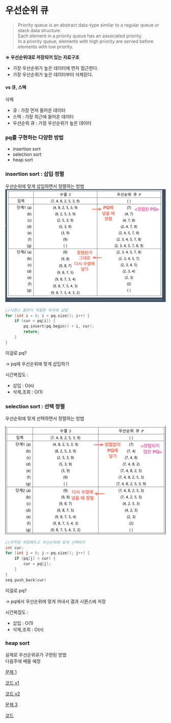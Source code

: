# 우선순위 큐

> Priority queue is an abstract data-type similar to a regular queue or stack data structure.<br>
> Each element in a priority queue has an associated priority.<br> 
> In a priority queue, elements with high priority are served before elements with low priority.

**⇒ 우선순위대로 저장되어 있는 자료구조**

- 가장 우선순위가 높은 데이터에 먼저 접근한다.
- 가장 우선순위가 높은 데이터부터 삭제된다.

#### vs 큐, 스택
삭제
- 큐 : 가장 먼저 들어온 데이터
- 스택 : 가장 최근에 들어온 데이터
- 우선순위 큐 : 가장 우선순위가 높은 데이터

### pq를 구현하는 다양한 방법
- insertion sort
- selection sort
- heap sort

### insertion sort : 삽입 정렬
우선순위에 맞게 삽입하면서 정렬하는 방법
![img.png](img.png)

```c++
//시퀀스 돌면서 적절한 위치에 삽입
for (int i = 0; i < pq.size(); i++) {
    if (cur < pq[i]) {
        pq.insert(pq.begin() + i, cur);
        return;
    }
}
```
이걸로 pq?
 
-> pq에 우선순위에 맞게 삽입하기

시간복잡도 : 
- 삽입 : O(n)
- 삭제,조회 : O(1)
### selection sort : 선택 정렬
우선순위에 맞게 선택하면서 정렬하는 방법

![img_1.png](img_1.png)
```c++
//무작정 저장해두고 우선순위에 맞게 선택하기
int cur;
for (int j = 0; j < pq.size(); j++) {
    if (pq[j] > cur) {
        cur = pq[j];
    }
}
seq.push_back(cur)
```
이걸로 pq?

-> pq에서 우선순위에 맞게 꺼내서 결과 시퀀스에 저장

시간복잡도 :
- 삽입 : O(1)
- 삭제,조회 : O(n)

### heap sort
실제로 우선순위큐가 구현된 방법<br>
다음주에 배울 예정

<a href = https://github.com/Landvibe-DataStructure-2024/references/blob/master/%EC%83%98%ED%94%8C%202023-1/week09/prob-W9_P1.pdf>문제 1</a>

<a href = https://github.com/Landvibe-DataStructure-2024/references/blob/master/2023-1%EC%BD%94%EB%93%9C/w09/w9p1>코드 v1</a>

<a href = https://github.com/Landvibe-DataStructure-2024/references/blob/master/2023-1%EC%BD%94%EB%93%9C/w09/w9p1v2.cpp> 코드 v2 </a>

<a href = https://github.com/Landvibe-DataStructure-2024/references/blob/master/%EC%83%98%ED%94%8C%202023-1/week09/prob-W9_P3.pdf>문제 3 </a>

<a href = https://github.com/Landvibe-DataStructure-2024/references/blob/master/2023-1%EC%BD%94%EB%93%9C/w09/w9p3.cpp> 코드 </a>

